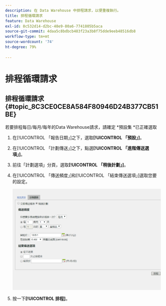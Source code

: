 ```yaml
---
description: 在 Data Warehouse 中排程請求，以便重複執行。
title: 排程循環請求
feature: Data Warehouse
exl-id: 8c532d14-d2bc-48e9-80a6-7741805b5aca
source-git-commit: 4daa5c8bdbcb483f23a3b8f75dde9eeb48516db8
workflow-type: tm+mt
source-wordcount: '74'
ht-degree: 79%

---
```


# 排程循環請求

## 排程循環請求 {#topic_8C3CE0CE8A584F80946D24B377CB51BE}

若要排程每日/每月/每年的Data Warehouse請求，請確定 &#42;預設集 &#42;已正確選取

1. 在[!UICONTROL 「報告日期」]之下，選取&#x200B;**[!UICONTROL 「預設」]**。

1. 在[!UICONTROL 「計劃傳送」]之下，點選&#x200B;**[!UICONTROL 「進階傳送選項」]**。

1. 前往「計劃選項」分頁，選取&#x200B;**[!UICONTROL 「稍後計劃」]**。
1. 在[!UICONTROL 「傳送頻度」]和[!UICONTROL 「結束傳送選項」]選取您要的設定。

   ![](assets/dw_schedule.png)

1. 按一下&#x200B;**[!UICONTROL 排程]**。
